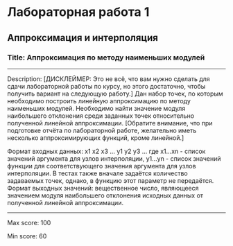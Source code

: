 # Лабораторная работа 1
## Аппроксимация и интерполяция
### Title: Аппроксимация по методу наименьших модулей 

---

Description: [ДИСКЛЕЙМЕР: Это не всё, что вам нужно сделать для сдачи лабораторной работы по курсу, но этого достаточно, чтобы получить вариант на следующую работу.] Дан набор точек, по которым необходимо построить линейную аппроксимацию по методу наименьших модулей. Необходимо найти значение модуля наибольшего отклонения среди заданных точек относительно полученной линейной аппроксимации. [Обратите внимание, что при подготовке отчёта по лабораторной работе, желательно иметь несколько аппроксимирующих функций, кроме линейной.] 

Формат входных данных: x1 x2 x3 ... y1 y2 y3 ... где x1...xn - список значений аргумента для узлов интерполяции, y1...yn - список значений функции для соответствующего значения аргумента для узлов интерполяции. В тестах также вначале задаётся количество задаваемых точек, однако, в функцию этот параметр не передаётся. Формат выходных значений: вещественное число, являющееся значением модуля наибольшего отклонения исходных данных от полученной линейной аппроксимации.

---

Max score: 100

Min score: 60
